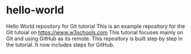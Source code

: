 # hello-world
Hello World repository for Git tutorial
This is an example repository for the Git tutoial on https://www.w3schools.com
This tutorial focuses mainly on Git and using GitHub as its remote. 
This repository is built step by step in the tutorial.
It now includes steps for GitHub.
